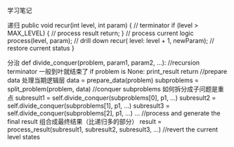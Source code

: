 学习笔记

递归
public void recur(int level, int param) {
	// terminator
	if (level > MAX_LEVEL) {
		// process result
		return;
	}
   // process current logic
	process(level, param);
  // drill down
	recur( level: level + 1, newParam);
	// restore current status
}

分治
def divide_conquer(problem, param1, param2, ...):
 //recursion terminator 一般到叶就结束了
if problem is None:
	print_result
	return
 //prepare data 处理当期逻辑层
data = prepare_data(problem)
subproblems = split_problem(problem, data)
 //conquer subproblems 如何拆分成子问题是重点
subresult1 = self.divide_conquer(subproblems[0], p1, ...)
subresult2 = self.divide_conquer(subproblems[1], p1, ...)
subresult3 = self.divide_conquer(subproblems[2], p1, ...)
...
 //process and generate the final result 组合成最终结果（比递归多的部分）
result = process_result(subresult1, subresult2, subresult3, …)
 //revert the current level states